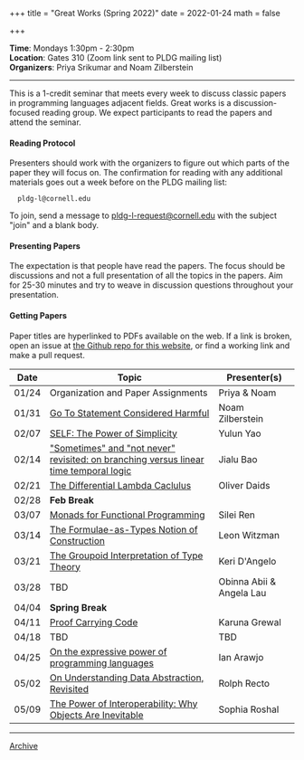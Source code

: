 +++
title = "Great Works (Spring 2022)"
date = 2022-01-24
math = false

+++

**Time**: Mondays 1:30pm - 2:30pm <br/>
**Location**: Gates 310 (Zoom link sent to PLDG mailing list) <br/>
**Organizers**: Priya Srikumar and Noam Zilberstein <br/>

---

This is a 1-credit seminar that meets every week to discuss classic papers in
programming languages adjacent fields.
Great works is a discussion-focused reading group. We expect participants to
read the papers and attend the seminar.

#### Reading Protocol
Presenters should work with the organizers to figure out which parts of the paper
they will focus on.
The confirmation for reading with any additional materials goes out a week before
on the PLDG mailing list:

      pldg-l@cornell.edu

To join, send a message to [pldg-l-request@cornell.edu][join-pldg] with the
subject "join" and a blank body.

#### Presenting Papers

The expectation is that people have read the papers.
The focus should be discussions and not a full presentation of all the topics
in the papers.
Aim for 25-30 minutes and try to weave in discussion questions throughout
your presentation.

#### Getting Papers

Paper titles are hyperlinked to PDFs available on the web. If a link is broken,
open an issue at [the Github repo for this
website](https://github.com/cornell-pl/pl.cs.cornell.edu/issues), or find
a working link and make a pull request.


| Date            | Topic       | Presenter(s) |
|-----------------|-------------|-----------|
| 01/24 | Organization and Paper Assignments | Priya & Noam |
| 01/31 | [Go To Statement Considered Harmful](https://homepages.cwi.nl/~storm/teaching/reader/Dijkstra68.pdf) | Noam Zilberstein |
| 02/07 | [SELF: The Power of Simplicity](https://bibliography.selflanguage.org/_static/self-power.pdf) | Yulun Yao |
| 02/14 | ["Sometimes" and "not never" revisited: on branching versus linear time temporal logic](https://dl.acm.org/doi/10.1145/4904.4999) | Jialu Bao |
| 02/21 | [The Differential Lambda Caclulus](https://www.sciencedirect.com/science/article/pii/S030439750300392X) | Oliver Daids |
| 02/28 | **Feb Break** |  |
| 03/07 | [Monads for Functional Programming](https://link.springer.com/chapter/10.1007/978-3-662-02880-3_8) | Silei Ren |
| 03/14 | [The Formulae-as-Types Notion of Construction](https://www.cs.cmu.edu/~crary/819-f09/Howard80.pdf) | Leon Witzman |
| 03/21 | [The Groupoid Interpretation of Type Theory](http://nlab-pages.s3.us-east-2.amazonaws.com/nlab/files/HofmannStreicherGroupoidInterpretation.pdf) | Keri D'Angelo |
| 03/28 | TBD | Obinna Abii & Angela Lau |
| 04/04 | **Spring Break** | |
| 04/11 | [Proof Carrying Code](https://dl.acm.org/doi/10.1145/263699.263712) | Karuna Grewal |
| 04/18 | TBD | TBD |
| 04/25 | [On the expressive power of programming languages](https://www.sciencedirect.com/science/article/pii/016764239190036W) | Ian Arawjo |
| 05/02 | [On Understanding Data Abstraction, Revisited](https://www.cs.utexas.edu/~wcook/Drafts/2009/essay.pdf) | Rolph Recto |
| 05/09 | [The Power of Interoperability: Why Objects Are Inevitable](https://www.cs.cmu.edu/~aldrich/papers/objects-essay.pdf) | Sophia Roshal |


---

[Archive](../)

[join-pldg]: mailto:pldg-l-request@cornell.edu?subject=join
[zoom]: https://example.com/
[passkey]: https://www.library.cornell.edu/services/apps/passkey
